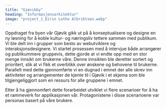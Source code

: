 ```yaml
---
title: "Gjøvikby"
heading: "Informasjonsarkitektur"
image: "project_1_Eirin Lothe Albriktsen.webp"
---
```


Oppdraget fra byen vår Gjøvik gikk ut på å konseptualisere og designe en ny løsning for å koble kultur- og næringsliv tettere sammen med publikum. Vi ble delt inn i grupper som besto av webutviklere og interaksjonsdesignere. Vi startet prosessen med å intervjue både arrangører og publikummere gruppevis, dette gjorde at vi endte opp med en stor menge innsikt om brukerne våre. Denne innsikten ble deretter sortert og prioritert, slik at vi fikk et overblikk over ønskene og behovene til brukerne. Parallelt med dette gjennomførte vi en dugnad i emnet der alle skrev inn aktiviteter og arrangementer de kjente til i Gjøvik i et skjema som ble tilgjengeliggjort som en ressurs for alle gruppene i emnet.

Etter å ha gjennomført dette forarbeidet utviklet vi flere scenarioer for å ha et rammeverk for applikasjonen vår. Protagonistene i disse scenarioene var personas basert på våre brukere.
